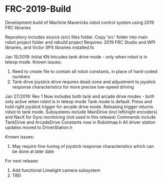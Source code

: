 # FRC-2019-Build
Development build of Machine Mavericks robot control system using 2019 FRC libraries

Repository includes source (src) files folder. Copy 'src' folder into main robot project folder and rebuild project
Requires: 2019 FRC Studio and WPI libraries, and Victor SPX libraries installed.fs

Jan 15/2019: Initial KN
Inlcudes tank drive mode - only when robot is in teleop mode.
Known issues:
1) Need to create file to contain all robot constants, in place of hard-coded numbers
2) Tank drive joystick drive requires dead-zone and adjustment to joystick response characteristics for more precise low-speed driving

Jan 27/2019: Rev 1
Now includes both tank and arcade drive modes - both only active when robot is in teleop mode
Tank mode is default. Press and hold right joystick trigger for arcade drive mode. Releasing trigger returns robot to tank mode.
Subsystems include MainDrive (incl left/right encoders) and NavX for Gyro monitoring (not used in this release)
Commands include TankDrive and ArcadeDrive
Constants now in Robotmap.h
All driver station updates moved to DriverStation.h

Known issues:
1) May require fine-tuning of joystick response characteristics which can be done at later date

For next release:
1) Add functional Limelight camera subsystem
2) TBD






